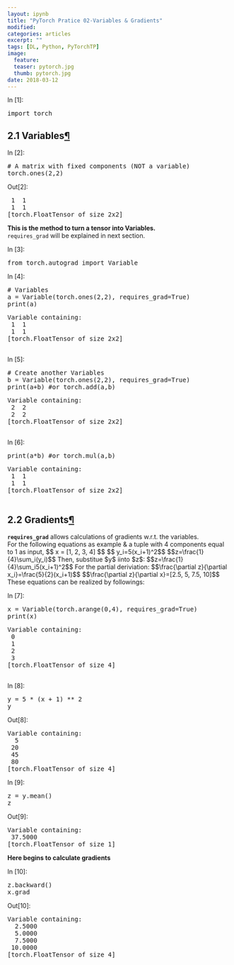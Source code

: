 ```yaml
---
layout: ipynb
title: "PyTorch Pratice 02-Variables & Gradients"
modified:
categories: articles
excerpt: ""
tags: [DL, Python, PyTorchTP]
image:
  feature:
  teaser: pytorch.jpg
  thumb: pytorch.jpg
date: 2018-03-12
---
```


  <div tabindex="-1" id="notebook" class="border-box-sizing">
    <div class="container" id="notebook-container">

<div class="cell border-box-sizing code_cell rendered">
<div class="input">
<div class="prompt input_prompt">In&nbsp;[1]:</div>
<div class="inner_cell">
    <div class="input_area">
<div class=" highlight hl-ipython3"><pre><span></span><span class="kn">import</span> <span class="nn">torch</span>
</pre></div>

</div>
</div>
</div>

</div>
<div class="cell border-box-sizing text_cell rendered"><div class="prompt input_prompt">
</div>
<div class="inner_cell">
<div class="text_cell_render border-box-sizing rendered_html">
<h2 id="2.1-Variables">2.1 Variables<a class="anchor-link" href="#2.1-Variables">&#182;</a></h2>
</div>
</div>
</div>
<div class="cell border-box-sizing code_cell rendered">
<div class="input">
<div class="prompt input_prompt">In&nbsp;[2]:</div>
<div class="inner_cell">
    <div class="input_area">
<div class=" highlight hl-ipython3"><pre><span></span><span class="c1"># A matrix with fixed components (NOT a variable)</span>
<span class="n">torch</span><span class="o">.</span><span class="n">ones</span><span class="p">(</span><span class="mi">2</span><span class="p">,</span><span class="mi">2</span><span class="p">)</span>
</pre></div>

</div>
</div>
</div>

<div class="output_wrapper">
<div class="output">


<div class="output_area">

<div class="prompt output_prompt">Out[2]:</div>




<div class="output_text output_subarea output_execute_result">
<pre>
 1  1
 1  1
[torch.FloatTensor of size 2x2]</pre>
</div>

</div>

</div>
</div>

</div>
<div class="cell border-box-sizing text_cell rendered"><div class="prompt input_prompt">
</div>
<div class="inner_cell">
<div class="text_cell_render border-box-sizing rendered_html">
<p><strong> This is the method to turn a tensor into Variables. </strong><br>
<code>requires_grad</code> will be explained in next section.</p>

</div>
</div>
</div>
<div class="cell border-box-sizing code_cell rendered">
<div class="input">
<div class="prompt input_prompt">In&nbsp;[3]:</div>
<div class="inner_cell">
    <div class="input_area">
<div class=" highlight hl-ipython3"><pre><span></span><span class="kn">from</span> <span class="nn">torch.autograd</span> <span class="k">import</span> <span class="n">Variable</span>
</pre></div>

</div>
</div>
</div>

</div>
<div class="cell border-box-sizing code_cell rendered">
<div class="input">
<div class="prompt input_prompt">In&nbsp;[4]:</div>
<div class="inner_cell">
    <div class="input_area">
<div class=" highlight hl-ipython3"><pre><span></span><span class="c1"># Variables</span>
<span class="n">a</span> <span class="o">=</span> <span class="n">Variable</span><span class="p">(</span><span class="n">torch</span><span class="o">.</span><span class="n">ones</span><span class="p">(</span><span class="mi">2</span><span class="p">,</span><span class="mi">2</span><span class="p">),</span> <span class="n">requires_grad</span><span class="o">=</span><span class="kc">True</span><span class="p">)</span>
<span class="nb">print</span><span class="p">(</span><span class="n">a</span><span class="p">)</span>
</pre></div>

</div>
</div>
</div>

<div class="output_wrapper">
<div class="output">


<div class="output_area">

<div class="prompt"></div>


<div class="output_subarea output_stream output_stdout output_text">
<pre>Variable containing:
 1  1
 1  1
[torch.FloatTensor of size 2x2]

</pre>
</div>
</div>

</div>
</div>

</div>
<div class="cell border-box-sizing code_cell rendered">
<div class="input">
<div class="prompt input_prompt">In&nbsp;[5]:</div>
<div class="inner_cell">
    <div class="input_area">
<div class=" highlight hl-ipython3"><pre><span></span><span class="c1"># Create another Variables</span>
<span class="n">b</span> <span class="o">=</span> <span class="n">Variable</span><span class="p">(</span><span class="n">torch</span><span class="o">.</span><span class="n">ones</span><span class="p">(</span><span class="mi">2</span><span class="p">,</span><span class="mi">2</span><span class="p">),</span> <span class="n">requires_grad</span><span class="o">=</span><span class="kc">True</span><span class="p">)</span>
<span class="nb">print</span><span class="p">(</span><span class="n">a</span><span class="o">+</span><span class="n">b</span><span class="p">)</span> <span class="c1">#or torch.add(a,b)</span>
</pre></div>

</div>
</div>
</div>

<div class="output_wrapper">
<div class="output">


<div class="output_area">

<div class="prompt"></div>


<div class="output_subarea output_stream output_stdout output_text">
<pre>Variable containing:
 2  2
 2  2
[torch.FloatTensor of size 2x2]

</pre>
</div>
</div>

</div>
</div>

</div>
<div class="cell border-box-sizing code_cell rendered">
<div class="input">
<div class="prompt input_prompt">In&nbsp;[6]:</div>
<div class="inner_cell">
    <div class="input_area">
<div class=" highlight hl-ipython3"><pre><span></span><span class="nb">print</span><span class="p">(</span><span class="n">a</span><span class="o">*</span><span class="n">b</span><span class="p">)</span> <span class="c1">#or torch.mul(a,b)</span>
</pre></div>

</div>
</div>
</div>

<div class="output_wrapper">
<div class="output">


<div class="output_area">

<div class="prompt"></div>


<div class="output_subarea output_stream output_stdout output_text">
<pre>Variable containing:
 1  1
 1  1
[torch.FloatTensor of size 2x2]

</pre>
</div>
</div>

</div>
</div>

</div>
<div class="cell border-box-sizing text_cell rendered"><div class="prompt input_prompt">
</div>
<div class="inner_cell">
<div class="text_cell_render border-box-sizing rendered_html">
<h2 id="2.2-Gradients">2.2 Gradients<a class="anchor-link" href="#2.2-Gradients">&#182;</a></h2>
</div>
</div>
</div>
<div class="cell border-box-sizing text_cell rendered"><div class="prompt input_prompt">
</div>
<div class="inner_cell">
<div class="text_cell_render border-box-sizing rendered_html">
<p><strong><code>requires_grad</code></strong> allows calculations of gradients w.r.t. the variables. <br>
For the following equations as example &amp; a tuple with 4 components equal to 1 as input, 
$$ x = [1, 2, 3, 4] $$
$$ y_i=5(x_i+1)^2$$
$$z=\frac{1}{4}\sum_i(y_i)$$
Then, substitue $y$ iinto $z$: 
$$z=\frac{1}{4}\sum_i5(x_i+1)^2$$
For the partial deriviation:
$$\frac{\partial z}{\partial x_i}=\frac{5}{2}(x_i+1)$$
$$\frac{\partial z}{\partial x}=[2.5, 5, 7.5, 10]$$
These equations can be realized by followings:</p>

</div>
</div>
</div>
<div class="cell border-box-sizing code_cell rendered">
<div class="input">
<div class="prompt input_prompt">In&nbsp;[7]:</div>
<div class="inner_cell">
    <div class="input_area">
<div class=" highlight hl-ipython3"><pre><span></span><span class="n">x</span> <span class="o">=</span> <span class="n">Variable</span><span class="p">(</span><span class="n">torch</span><span class="o">.</span><span class="n">arange</span><span class="p">(</span><span class="mi">0</span><span class="p">,</span><span class="mi">4</span><span class="p">),</span> <span class="n">requires_grad</span><span class="o">=</span><span class="kc">True</span><span class="p">)</span>
<span class="nb">print</span><span class="p">(</span><span class="n">x</span><span class="p">)</span>
</pre></div>

</div>
</div>
</div>

<div class="output_wrapper">
<div class="output">


<div class="output_area">

<div class="prompt"></div>


<div class="output_subarea output_stream output_stdout output_text">
<pre>Variable containing:
 0
 1
 2
 3
[torch.FloatTensor of size 4]

</pre>
</div>
</div>

</div>
</div>

</div>
<div class="cell border-box-sizing code_cell rendered">
<div class="input">
<div class="prompt input_prompt">In&nbsp;[8]:</div>
<div class="inner_cell">
    <div class="input_area">
<div class=" highlight hl-ipython3"><pre><span></span><span class="n">y</span> <span class="o">=</span> <span class="mi">5</span> <span class="o">*</span> <span class="p">(</span><span class="n">x</span> <span class="o">+</span> <span class="mi">1</span><span class="p">)</span> <span class="o">**</span> <span class="mi">2</span>
<span class="n">y</span>
</pre></div>

</div>
</div>
</div>

<div class="output_wrapper">
<div class="output">


<div class="output_area">

<div class="prompt output_prompt">Out[8]:</div>




<div class="output_text output_subarea output_execute_result">
<pre>Variable containing:
  5
 20
 45
 80
[torch.FloatTensor of size 4]</pre>
</div>

</div>

</div>
</div>

</div>
<div class="cell border-box-sizing code_cell rendered">
<div class="input">
<div class="prompt input_prompt">In&nbsp;[9]:</div>
<div class="inner_cell">
    <div class="input_area">
<div class=" highlight hl-ipython3"><pre><span></span><span class="n">z</span> <span class="o">=</span> <span class="n">y</span><span class="o">.</span><span class="n">mean</span><span class="p">()</span>
<span class="n">z</span>
</pre></div>

</div>
</div>
</div>

<div class="output_wrapper">
<div class="output">


<div class="output_area">

<div class="prompt output_prompt">Out[9]:</div>




<div class="output_text output_subarea output_execute_result">
<pre>Variable containing:
 37.5000
[torch.FloatTensor of size 1]</pre>
</div>

</div>

</div>
</div>

</div>
<div class="cell border-box-sizing text_cell rendered"><div class="prompt input_prompt">
</div>
<div class="inner_cell">
<div class="text_cell_render border-box-sizing rendered_html">
<p><strong>Here begins to calculate gradients</strong></p>

</div>
</div>
</div>
<div class="cell border-box-sizing code_cell rendered">
<div class="input">
<div class="prompt input_prompt">In&nbsp;[10]:</div>
<div class="inner_cell">
    <div class="input_area">
<div class=" highlight hl-ipython3"><pre><span></span><span class="n">z</span><span class="o">.</span><span class="n">backward</span><span class="p">()</span>
<span class="n">x</span><span class="o">.</span><span class="n">grad</span>
</pre></div>

</div>
</div>
</div>

<div class="output_wrapper">
<div class="output">


<div class="output_area">

<div class="prompt output_prompt">Out[10]:</div>




<div class="output_text output_subarea output_execute_result">
<pre>Variable containing:
  2.5000
  5.0000
  7.5000
 10.0000
[torch.FloatTensor of size 4]</pre>
</div>

</div>

</div>
</div>

</div>
    </div>
  </div>
